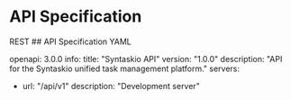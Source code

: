 # API Specification
REST ## API Specification
YAML

openapi: 3.0.0
info:
  title: "Syntaskio API"
  version: "1.0.0"
  description: "API for the Syntaskio unified task management platform."
servers:
  - url: "/api/v1"
    description: "Development server"